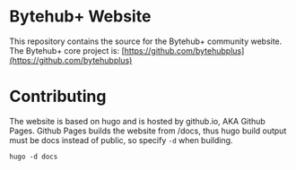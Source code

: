 # Bytehub+ Website

This repository contains the source for the Bytehub+ community website. The Bytehub+ core project is: [https://github.com/bytehubplus](https://github.com/bytehubplus)

# Contributing
The website is based on hugo and is hosted by github.io, AKA Github Pages. Github Pages builds the website from /docs, thus hugo build output must be docs instead of public, so specify `-d` when building.

```
hugo -d docs
```